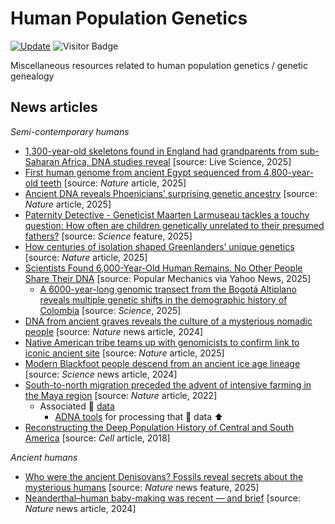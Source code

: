 # Human Population Genetics

[![Update](https://img.shields.io/github/last-commit/bzgeo/popn_genetics?label=repo%20last%20updated&style=flat-square)](https://github.com/BzGEO/popn_genetics)
![Visitor Badge](https://visitor-badge.laobi.icu/badge?page_id=bzgeo.popn_genetics)

Miscellaneous resources related to human population genetics / genetic genealogy

## News articles

*Semi-contemporary humans*
- [1,300-year-old skeletons found in England had grandparents from sub-Saharan Africa, DNA studies reveal](https://www.livescience.com/archaeology/1-300-year-old-skeletons-found-in-england-had-grandparents-from-sub-saharan-africa-dna-studies-reveal?utm_source=Live+Audience&utm_campaign=48d5c9bc00-nature-briefing-daily-20250813) [source: Live Science, 2025]
- [First human genome from ancient Egypt sequenced from 4,800-year-old teeth](https://www.nature.com/articles/d41586-025-02102-y) [source: *Nature* article, 2025]
- [Ancient DNA reveals Phoenicians’ surprising genetic ancestry](https://www.nature.com/articles/d41586-025-01283-w) [source: *Nature* article, 2025]
- [Paternity Detective - Geneticist Maarten Larmuseau tackles a touchy question: How often are children genetically unrelated to their presumed fathers?](https://www.science.org/content/article/how-often-are-children-genetically-unrelated-their-presumed-fathers) [source: *Science* feature, 2025]
- [How centuries of isolation shaped Greenlanders’ unique genetics](https://www.nature.com/articles/d41586-025-00443-2) [source: *Nature* article, 2025]
- [Scientists Found 6,000-Year-Old Human Remains. No Other People Share Their DNA](https://www.yahoo.com/news/scientists-found-6-000-old-133000412.html) [source: Popular Mechanics via Yahoo News, 2025]
    - [A 6000-year-long genomic transect from the Bogotá Altiplano reveals multiple genetic shifts in the demographic history of Colombia](https://www.science.org/doi/10.1126/sciadv.ads6284) [source: *Science*, 2025]
- [DNA from ancient graves reveals the culture of a mysterious nomadic people](https://www.nature.com/articles/d41586-024-01165-7) [source: *Nature* news article, 2024]
- [Native American tribe teams up with genomicists to confirm link to iconic ancient site]( https://www.nature.com/articles/d41586-025-01362-y) [source: *Nature* article, 2025]
- [Modern Blackfoot people descend from an ancient ice age lineage](https://www.science.org/content/article/modern-blackfoot-people-descend-ancient-ice-age-lineage) [source: *Science* news article, 2024]
- [South-to-north migration preceded the advent of intensive farming in the Maya region](https://www.nature.com/articles/s41467-022-29158-y) [source: *Nature* article, 2022]
    - Associated 🧬 [data](https://www.ebi.ac.uk/ena/browser/view/PRJEB49391)
        - [ADNA tools](https://github.com/DReichLab/ADNA-Tools) for processing that 🧬 data ⬆️
- [Reconstructing the Deep Population History of Central and South America](https://www.sciencedirect.com/science/article/pii/S0092867418313801) [source: *Cell* article, 2018]

<!--
- []() [source: , 202x]
-->

*Ancient humans*
- [Who were the ancient Denisovans? Fossils reveal secrets about the mysterious humans](https://www.nature.com/articles/d41586-025-01549-3) [source: *Nature* news feature, 2025]
- [Neanderthal–human baby-making was recent — and brief](https://www.nature.com/articles/d41586-024-01452-3) [source: *Nature* news article, 2024]

